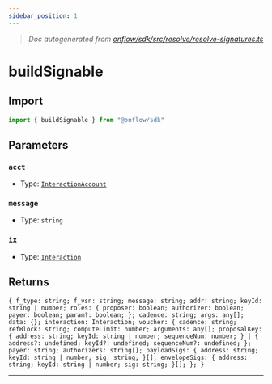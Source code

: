 ```yaml
---
sidebar_position: 1
---
```


> _Doc autogenerated from [onflow/sdk/src/resolve/resolve-signatures.ts](https://github.com/onflow/fcl-js/tree/master/packages/sdk/src/resolve/resolve-signatures.ts)_

# buildSignable


## Import

```typescript
import { buildSignable } from "@onflow/sdk"
```


## Parameters

### `acct` 
- Type: [`InteractionAccount`](../types#interactionaccount)


### `message` 
- Type: `string`


### `ix` 
- Type: [`Interaction`](../types#interaction)



## Returns

`{ f_type: string; f_vsn: string; message: string; addr: string; keyId: string | number; roles: { proposer: boolean; authorizer: boolean; payer: boolean; param?: boolean; }; cadence: string; args: any[]; data: {}; interaction: Interaction; voucher: { cadence: string; refBlock: string; computeLimit: number; arguments: any[]; proposalKey: { address: string; keyId: string | number; sequenceNum: number; } | { address?: undefined; keyId?: undefined; sequenceNum?: undefined; }; payer: string; authorizers: string[]; payloadSigs: { address: string; keyId: string | number; sig: string; }[]; envelopeSigs: { address: string; keyId: string | number; sig: string; }[]; }; }`


---